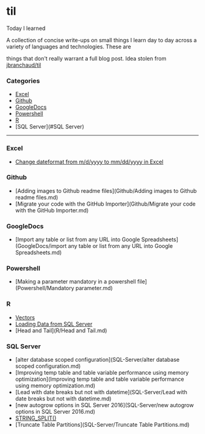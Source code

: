# til
Today I learned<br>

A collection of concise write-ups on small things I learn day to day across a variety of languages and technologies. These are 

things that don't really warrant a full blog post.   Idea stolen from <a href="https://github.com/jbranchaud/til">jbranchaud/til</a>


### Categories

* [Excel](#Excel)
* [Github](#Github)
* [GoogleDocs](#GoogleDocs)
* [Powershell](#Powershel)
* [R](#R)
* [SQL Server](#SQL Server)

---

### Excel
- [Change dateformat from m/d/yyyy to mm/dd/yyyy in Excel](Office/Excel/ChangeDateformatInExcel.md)

### Github
- [Adding images to Github readme files](Github/Adding images to Github readme files.md)
- [Migrate your code with the GitHub Importer](Github/Migrate your code with the GitHub Importer.md)
 
### GoogleDocs
- [Import any table or list from any URL into Google Spreadsheets](GoogleDocs/import any table or list from any URL into Google Spreadsheets.md)

### Powershell
- [Making a parameter mandatory in a powershell file](Powershell/Mandatory parameter.md)


### R
- [Vectors](R/Vectors.md)
- [Loading Data from SQL Server](Loading%20Data%20from%20SQL%20Server.md)
- [Head and Tail](R/Head and Tail.md)


### SQL Server
- [alter database scoped configuration](SQL-Server/alter database scoped configuration.md)
- [Improving temp table and table variable performance using memory optimization](Improving temp table and table variable performance using memory optimization.md)
- [Lead with date breaks but not with datetime](SQL-Server/Lead with date breaks but not with datetime.md)
- [new autogrow options in SQL Server 2016](SQL-Server/new autogrow options in SQL Server 2016.md)
- [STRING_SPLIT()](SQL-Server/STRING_SPLIT.md)
- [Truncate Table Partitions](SQL-Server/Truncate Table Partitions.md)
